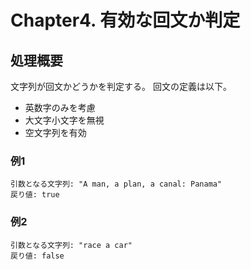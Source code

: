 # Chapter4. 有効な回文か判定

## 処理概要


文字列が回文かどうかを判定する。
回文の定義は以下。

- 英数字のみを考慮
- 大文字小文字を無視
- 空文字列を有効



### 例1

```
引数となる文字列: "A man, a plan, a canal: Panama"
戻り値: true

```

### 例2

```
引数となる文字列: "race a car"
戻り値: false

```
